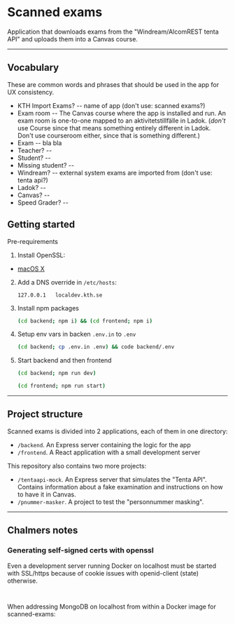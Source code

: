 # Scanned exams

Application that downloads exams from the "Windream/AlcomREST tenta API" and uploads them into a Canvas course.

---

## Vocabulary
These are common words and phrases that should be used in the app for UX consistency.

- KTH Import Exams? -- name of app (don't use: scanned exams?)
- Exam room -- The Canvas course where the app is installed and run. An exam room is one-to-one mapped to an aktivitetstillfälle in Ladok. (_don't_ use Course since that means something entirely different in Ladok. Don't use courseroom either, since that is something different.)
- Exam -- bla bla
- Teacher? --
- Student? --
- Missing student? --
- Windream? -- external system exams are imported from (don't use: tenta api?)
- Ladok? --
- Canvas? --
- Speed Grader? --

## Getting started

Pre-requirements

1. Install OpenSSL:
- [macOS X](https://formulae.brew.sh/formula/openssl@3#default)

2. Add a DNS override in `/etc/hosts`: 

    ```
    127.0.0.1   localdev.kth.se
    ```

3. Install npm packages

   ```sh
   (cd backend; npm i) && (cd frontend; npm i)
   ```

4. Setup env vars in backen `.env.in` to `.env`

   ```sh
   (cd backend; cp .env.in .env) && code backend/.env
   ```

5. Start backend and then frontend

   ```sh
   (cd backend; npm run dev)
   ```
   ```sh
   (cd frontend; npm run start)
   ```

---

## Project structure

Scanned exams is divided into 2 applications, each of them in one directory:

- `/backend`. An Express server containing the logic for the app
- `/frontend`. A React application with a small development server

This repository also contains two more projects:

- `/tentaapi-mock`. An Express server that simulates the "Tenta API". Contains information about a fake examination and instructions on how to have it in Canvas.
- `/pnummer-masker`. A project to test the "personnummer masking".

---


## Chalmers notes

### Generating self-signed certs with openssl

Even a development server running Docker on localhost must be started with SSL/https because of cookie issues with openid-client (state) otherwise.

```openssl req -newkey rsa:2048 -new -nodes -keyout key.pem -out csr.pem
```
```openssl x509 -req -days 365 -in csr.pem -signkey key.pem -out server.crt
```

When addressing MongoDB on localhost from within a Docker image for scanned-exams:

```MONGODB_CONNECTION_STRING=mongodb://host.docker.internal:27017/scanned-exams
```
